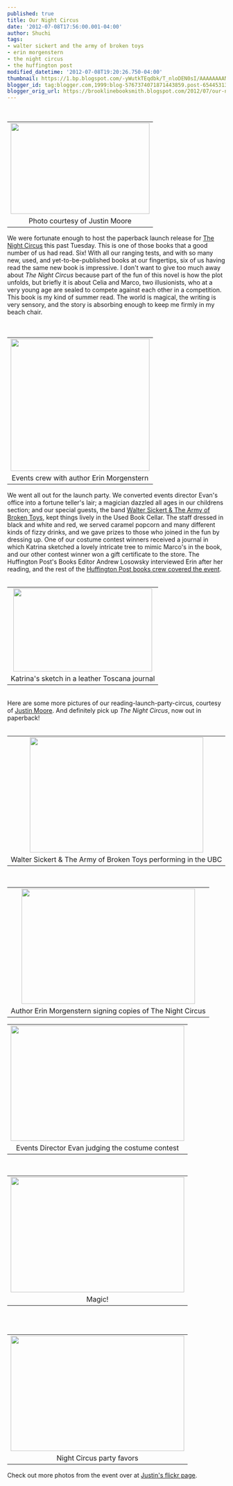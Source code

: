 ```yaml
---
published: true
title: Our Night Circus
date: '2012-07-08T17:56:00.001-04:00'
author: Shuchi
tags:
- walter sickert and the army of broken toys
- erin morgenstern
- the night circus
- the huffington post
modified_datetime: '2012-07-08T19:20:26.750-04:00'
thumbnail: https://1.bp.blogspot.com/-yWutkTEqdbk/T_nloDEN0sI/AAAAAAAANtw/5HQGPcJIinc/s72-c/night+circus.jpg
blogger_id: tag:blogger.com,1999:blog-5767374071871443859.post-6544531307135126888
blogger_orig_url: https://brooklinebooksmith.blogspot.com/2012/07/our-night-circus.html
---
```


<div dir="ltr" style="text-align: left;" trbidi="on"><div class="separator" style="clear: both; text-align: center;"></div><div class="separator" style="border-bottom: medium none; border-left: medium none; border-right: medium none; border-top: medium none; clear: both; text-align: center;"></div><div style="border-bottom: medium none; border-left: medium none; border-right: medium none; border-top: medium none;">﻿﻿ <br /><table cellpadding="0" cellspacing="0" class="tr-caption-container" style="float: right; margin-left: 1em; text-align: right;"><tbody><tr><td style="text-align: center;"><a href="https://1.bp.blogspot.com/-yWutkTEqdbk/T_nloDEN0sI/AAAAAAAANtw/5HQGPcJIinc/s1600/night+circus.jpg" imageanchor="1" style="clear: right; cssfloat: right; margin-bottom: 1em; margin-left: auto; margin-right: auto;"><img border="0" height="209" sca="true" src="https://1.bp.blogspot.com/-yWutkTEqdbk/T_nloDEN0sI/AAAAAAAANtw/5HQGPcJIinc/s320/night+circus.jpg" width="320" /></a></td></tr><tr><td class="tr-caption" style="text-align: center;">Photo courtesy of Justin Moore</td></tr></tbody></table>We were fortunate enough to host the paperback launch release for <a href="https://www.brooklinebooksmith-shop.com/book/%5Bmodel%5D-176" target="_blank">The Night Circus</a> this past Tuesday. This is one of those books that a good number of us had read. Six! With all our ranging tests, and with so many new, used, and yet-to-be-published books at our fingertips, six of us having read the same new book is impressive. I don't want to give too much away about <em>The Night Circus</em> because part of the fun of this novel is how the plot unfolds, but briefly it is about Celia and Marco, two illusionists, who at a very young age are sealed to compete against each other in a competition. This book is my kind of summer read. The world is magical, the writing is very sensory, and the story is absorbing enough to keep me firmly in my beach chair.</div><div style="border-bottom: medium none; border-left: medium none; border-right: medium none; border-top: medium none;"></div><br />﻿﻿﻿﻿﻿﻿ ﻿﻿﻿﻿﻿﻿﻿﻿﻿﻿﻿﻿﻿﻿﻿﻿﻿ <br /><table cellpadding="0" cellspacing="0" class="tr-caption-container" style="float: left; margin-right: 1em; text-align: left;"><tbody><tr><td style="text-align: center;"><a href="https://4.bp.blogspot.com/-iwsvjxxFAfg/T_nnZlQ-gaI/AAAAAAAANuA/uaj8yxhevrE/s1600/events+team+final.jpg" imageanchor="1" style="clear: left; cssfloat: right; margin-bottom: 1em; margin-left: auto; margin-right: auto;"><img border="0" height="304" sca="true" src="https://4.bp.blogspot.com/-iwsvjxxFAfg/T_nnZlQ-gaI/AAAAAAAANuA/uaj8yxhevrE/s320/events+team+final.jpg" width="320" /></a></td></tr><tr><td class="tr-caption" style="text-align: center;">Events crew with author Erin Morgenstern</td></tr></tbody></table>﻿﻿﻿﻿﻿﻿﻿﻿﻿﻿﻿﻿﻿﻿﻿We went all out for the launch party. We converted events director Evan's office into a fortune teller's lair; a magician dazzled all ages in our childrens section; and our special guests, the band <a href="https://www.armyoftoys.com/" target="_blank">Walter Sickert &amp; The Army of Broken Toys</a>, kept things lively in the Used Book Cellar. The staff dressed in black and white and red, we served caramel popcorn and many different kinds of fizzy drinks, and we&nbsp;gave prizes to those who joined in the fun by dressing up. One of our costume contest winners received a journal in which Katrina sketched a lovely intricate tree to mimic Marco's in the book, and our other contest winner won a gift certificate to the store. The Huffington Post's Books Editor Andrew Losowsky interviewed Erin after her reading, and the rest of the <a href="https://www.huffingtonpost.com/2012/05/23/the-night-circus-discussion-book-club_n_1540544.html#44_huffpost-book-club-in-boston" target="_blank">Huffington Post books crew covered the event</a>. <br /><div style="border-bottom: medium none; border-left: medium none; border-right: medium none; border-top: medium none;"></div><br /><table align="center" cellpadding="0" cellspacing="0" class="tr-caption-container" style="margin-left: auto; margin-right: auto; text-align: center;"><tbody><tr><td style="text-align: center;"><a href="https://4.bp.blogspot.com/-aSPk0Xl6Rtc/T_n6_mShkTI/AAAAAAAANuY/9fm3k91uXqg/s1600/journal+tree.JPG" imageanchor="1" style="margin-left: auto; margin-right: auto;"><img border="0" height="191" sca="true" src="https://4.bp.blogspot.com/-aSPk0Xl6Rtc/T_n6_mShkTI/AAAAAAAANuY/9fm3k91uXqg/s320/journal+tree.JPG" width="320" /></a></td></tr><tr><td class="tr-caption" style="text-align: center;">Katrina's sketch in a leather Toscana journal</td></tr></tbody></table><br /><div style="border-bottom: medium none; border-left: medium none; border-right: medium none; border-top: medium none;">Here are some more&nbsp;pictures of our reading-launch-party-circus, courtesy of <a href="https://www.flickr.com/photos/bdjsb7/sets/72157630444046736/" target="_blank">Justin Moore</a>. And definitely pick up <em>The Night Circus</em>, now out in paperback!</div><div style="border-bottom: medium none; border-left: medium none; border-right: medium none; border-top: medium none;"><br /></div><div style="border-bottom: medium none; border-left: medium none; border-right: medium none; border-top: medium none;"></div><table align="center" cellpadding="0" cellspacing="0" class="tr-caption-container" style="margin-left: auto; margin-right: auto; text-align: center;"><tbody><tr><td style="text-align: center;"><a href="https://3.bp.blogspot.com/-1kRPVqJsjn8/T_n-ZI1ohkI/AAAAAAAANuo/tvClMl_DEDc/s1600/7512123236_12c31a5d96_b.jpg" imageanchor="1" style="margin-left: auto; margin-right: auto;"><img border="0" height="265" sca="true" src="https://3.bp.blogspot.com/-1kRPVqJsjn8/T_n-ZI1ohkI/AAAAAAAANuo/tvClMl_DEDc/s400/7512123236_12c31a5d96_b.jpg" width="400" /></a></td></tr><tr><td class="tr-caption" style="text-align: center;">Walter Sickert &amp; The Army of Broken Toys performing in the UBC</td></tr></tbody></table>﻿﻿ <br /><table align="center" cellpadding="0" cellspacing="0" class="tr-caption-container" style="margin-left: auto; margin-right: auto; text-align: center;"><tbody><tr><td style="text-align: center;"><a href="https://3.bp.blogspot.com/-9JFop2obR74/T_n-yoIdKNI/AAAAAAAANuw/7EC6SHpMcq0/s1600/erin+signing.jpg" imageanchor="1" style="margin-left: auto; margin-right: auto;"><img border="0" height="265" sca="true" src="https://3.bp.blogspot.com/-9JFop2obR74/T_n-yoIdKNI/AAAAAAAANuw/7EC6SHpMcq0/s400/erin+signing.jpg" width="400" /></a></td></tr><tr><td class="tr-caption" style="text-align: center;">Author Erin Morgenstern signing copies of The Night Circus</td></tr></tbody></table><table align="center" cellpadding="0" cellspacing="0" class="tr-caption-container" style="margin-left: auto; margin-right: auto; text-align: center;"><tbody><tr><td style="text-align: center;"><a href="https://3.bp.blogspot.com/-Fi2IRSyOqlk/T_oABo3qMsI/AAAAAAAANu4/A9DIJTlPnPE/s1600/evan+judging.jpg" imageanchor="1" style="margin-left: auto; margin-right: auto;"><img border="0" height="265" sca="true" src="https://3.bp.blogspot.com/-Fi2IRSyOqlk/T_oABo3qMsI/AAAAAAAANu4/A9DIJTlPnPE/s400/evan+judging.jpg" width="400" /></a></td></tr><tr><td class="tr-caption" style="text-align: center;">Events Director Evan judging the costume contest</td></tr></tbody></table>﻿﻿﻿﻿ <br /><table align="center" cellpadding="0" cellspacing="0" class="tr-caption-container" style="margin-left: auto; margin-right: auto; text-align: center;"><tbody><tr><td style="text-align: center;"><a href="https://1.bp.blogspot.com/-MqGiFOKlzqc/T_oAhLcNAxI/AAAAAAAANvI/LlOa5tpFjus/s1600/magician.jpg" imageanchor="1" style="margin-left: auto; margin-right: auto;"><img border="0" height="265" sca="true" src="https://1.bp.blogspot.com/-MqGiFOKlzqc/T_oAhLcNAxI/AAAAAAAANvI/LlOa5tpFjus/s400/magician.jpg" width="400" /></a></td></tr><tr><td class="tr-caption" style="text-align: center;">Magic!</td></tr></tbody></table><br />﻿ <br /><table align="center" cellpadding="0" cellspacing="0" class="tr-caption-container" style="margin-left: auto; margin-right: auto; text-align: center;"><tbody><tr><td style="text-align: center;"><a href="https://2.bp.blogspot.com/-c_OOXlFBGjQ/T_oBUqN1tsI/AAAAAAAANvQ/GV-CKGkkz28/s1600/popcorn.jpg" imageanchor="1" style="margin-left: auto; margin-right: auto;"><img border="0" height="265" sca="true" src="https://2.bp.blogspot.com/-c_OOXlFBGjQ/T_oBUqN1tsI/AAAAAAAANvQ/GV-CKGkkz28/s400/popcorn.jpg" width="400" /></a></td></tr><tr><td class="tr-caption" style="text-align: center;">Night Circus party favors</td></tr></tbody></table>﻿Check out more photos from the event over at <a href="https://www.flickr.com/photos/bdjsb7/sets/72157630444046736/" target="_blank">Justin's flickr page</a>.</div>